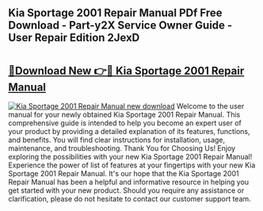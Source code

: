 ## Kia Sportage 2001 Repair Manual PDf Free Download - Part-y2X Service Owner Guide - User Repair Edition 2JexD

# <h2><a href="http://bc39229.oget.top/?id=Kia+Sportage+2001+Repair+Manual">🔗Download New 👉🔴 Kia Sportage 2001 Repair Manual</a></h2>

[![Kia Sportage 2001 Repair Manual new download](https://i.imgur.com/5g1atiW.png)](http://bc39229.oget.top/?id=Kia+Sportage+2001+Repair+Manual)
Welcome to the user manual for your newly obtained Kia Sportage 2001 Repair Manual. This comprehensive guide is intended to help you become an expert user of your product by providing a detailed explanation of its features, functions, and benefits. You will find clear instructions for installation, usage, maintenance, and troubleshooting. Thank You for Choosing Us! Enjoy exploring the possibilities with your new Kia Sportage 2001 Repair Manual! Experience the power of list of features at your fingertips with your new Kia Sportage 2001 Repair Manual. It's our hope that the Kia Sportage 2001 Repair Manual has been a helpful and informative resource in helping you get started with your new product. Should you require any assistance or clarification, please do not hesitate to contact our customer support team.
